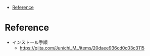 
- [Reference](#reference)

# Reference
- インストール手順
  - https://qiita.com/Junichi_M_/items/20daee936cd0c03c3115